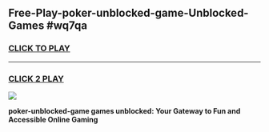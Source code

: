 
## Free-Play-poker-unblocked-game-Unblocked-Games #wq7qa
<h3>
<a href="https://news.freeplayer.one?title=poker-unblocked-game&ref=8M">CLICK TO PLAY</a></h3>
<hr>

<h3>
<a href="https://news.freeplayer.one?title=poker-unblocked-game&ref=8M">CLICK 2 PLAY</a>
  
</h3>

<a href="https://news.freeplayer.one?title=poker-unblocked-game&ref=8M"><img src="https://clearcache.store/games.png"></a>


**poker-unblocked-game games unblocked: Your Gateway to Fun and Accessible Online Gaming**

